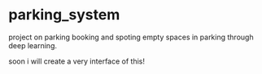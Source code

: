 # parking_system
 project on parking booking and spoting empty spaces in parking through deep learning.

soon i will create a very interface of this!
